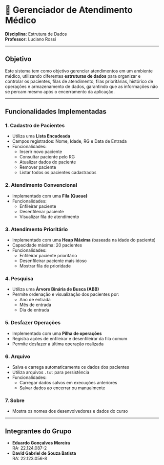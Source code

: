 # 🏥 Gerenciador de Atendimento Médico

**Disciplina:** Estrutura de Dados  
**Professor:** Luciano Rossi  

---

##  Objetivo

Este sistema tem como objetivo gerenciar atendimentos em um ambiente médico, utilizando diferentes **estruturas de dados** para organizar e controlar os pacientes, filas de atendimento, filas prioritárias, histórico de operações e armazenamento de dados, garantindo que as informações não se percam mesmo após o encerramento da aplicação.

---

##  Funcionalidades Implementadas

### 1. Cadastro de Pacientes
- Utiliza uma **Lista Encadeada**
- Campos registrados: Nome, Idade, RG e Data de Entrada
- Funcionalidades:
  - Inserir novo paciente
  - Consultar paciente pelo RG
  - Atualizar dados do paciente
  - Remover paciente
  - Listar todos os pacientes cadastrados

### 2. Atendimento Convencional
- Implementado com uma **Fila (Queue)**
- Funcionalidades:
  - Enfileirar paciente
  - Desenfileirar paciente
  - Visualizar fila de atendimento

### 3. Atendimento Prioritário
- Implementado com uma **Heap Máxima** (baseada na idade do paciente)
- Capacidade máxima: 20 pacientes
- Funcionalidades:
  - Enfileirar paciente prioritário
  - Desenfileirar paciente mais idoso
  - Mostrar fila de prioridade

### 4. Pesquisa
- Utiliza uma **Árvore Binária de Busca (ABB)**
- Permite ordenação e visualização dos pacientes por:
  - Ano de entrada
  - Mês de entrada
  - Dia de entrada

### 5. Desfazer Operações
- Implementado com uma **Pilha de operações**
- Registra ações de enfileirar e desenfileirar da fila comum
- Permite desfazer a última operação realizada

### 6. Arquivo
- Salva e carrega automaticamente os dados dos pacientes
- Utiliza arquivos `.txt` para persistência
- Funcionalidades:
  - Carregar dados salvos em execuções anteriores
  - Salvar dados ao encerrar ou manualmente

### 7. Sobre
- Mostra os nomes dos desenvolvedores e dados do curso

---

## Integrantes do Grupo

- **Eduardo Gonçalves Moreira**  
  RA: 22.124.087-2  
- **David Gabriel de Souza Batista**  
  RA: 22.123.056-8
